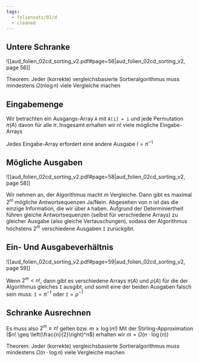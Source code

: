 ```yaml
---
tags:
  - foliensatz/02/d
  - cleaned
---
```


## Untere Schranke

![[aud_folien_02cd_sorting_v2.pdf#page=56|aud_folien_02cd_sorting_v2, page 56]]

Theorem: Jeder (korrekte) vergleichsbasierte Sortieralgorithmus muss mindestens $\Omega(n \log n)$ viele Vergleiche machen

## Eingabemenge

Wir betrachten ein Ausgangs-Array `A` mit `A[i] = i` und jede Permutation $\pi(A)$ davon für alle $\pi$. Insgesamt erhalten wir $n!$ viele mögliche Eingabe-Arrays

Jedes Eingabe-Array erfordert eine andere Ausgabe $I = \pi^{-1}$

## Mögliche Ausgaben

![[aud_folien_02cd_sorting_v2.pdf#page=58|aud_folien_02cd_sorting_v2, page 58]]

Wir nehmen an, der Algorithmus macht $m$ Vergleiche. Dann gibt es maximal $2^m$ mögliche Antwortsequenzen Ja/Nein. Abgesehen von $n$ ist das die einzige Information, die wir über `A` haben. Aufgrund der Determiniertheit führen gleiche Antwortsequenzen (selbst für verschiedene Arrays) zu gleicher Ausgabe (also gleiche Vertauschungen), sodass der Algorithmus höchstens $2^m$ verschiedene Ausgaben `I` zurückgibt.

## Ein- Und Ausgabeverhältnis

![[aud_folien_02cd_sorting_v2.pdf#page=59|aud_folien_02cd_sorting_v2, page 59]]

Wenn $2^m \lt n!$, dann gibt es verschiedene Arrays $\pi(A)$ und $\rho(A)$ für die der Algorithmus gleiches `I` ausgibt, und somit eine der beiden Ausgaben falsch sein muss:  $\texttt{I} = \pi^{-1}$ oder $\texttt{I} = \rho^{-1}$  

## Schranke Ausrechnen

Es muss also $2^m \geq n!$ gelten bzw. $m \geq \log(n!)$
Mit der Stirling-Approximation ($n! \geq \left(\frac{n}{2}\right)^n$) erhalten wir $m = \Omega(n \cdot \log(n))$ 

Theorem: Jeder (korrekte) vergleichsbasierte Sortieralgorithmus muss mindestens $\Omega(n \cdot \log n)$ viele Vergleiche machen